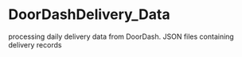 # DoorDashDelivery_Data
processing daily delivery data from DoorDash. JSON files containing delivery records 
